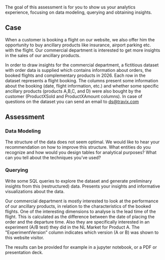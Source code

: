 The goal of this assessment is for you to show us your analytics experience, focusing on data modeling, querying and obtaining insights.

## Case

When a customer is booking a flight on our website, we also offer him the opportunity to buy ancillary products like insurance, airport parking etc. with the flight. Our commercial department is interested to get more insights in the sales of our ancillary products.  

In order to draw insights for the commercial department, a fictitious dataset with order data is supplied which contains information about orders, the booked flights and complementary products in 2026. Each row in the dataset represents a flight booking. The columns present some information about the booking (date, flight information, etc.) and whether some specific ancillary products (products A,B,C, and D) were also bought by the customer (ProductXSold and ProductXAmount columns).
In case of questions on the dataset you can send an email to ds@travix.com

## Assessment

### Data Modeling

The structure of the data does not seem optimal. We would like to hear your recommendation on how to improve this structure. What entities do you recognize and how would you design tables for analytical purposes? What can you tell about the techniques you’ve used?

### Querying

Write some SQL queries to explore the dataset and generate preliminary insights from this (restructured) data. Presents your insights and informative visualizations about the data.

Our commercial department is mostly interested to look at the performance of our ancillary products, in relation to the characteristics of the booked flights. One of the interesting dimensions to analyse is the lead time of the flight. This is calculated as the difference between the date of placing the order and the departure time. 
Also they are specifically interested in an experiment (A/B test) they did in the NL Market for Product A. The "ExperimentVersion” column indicates which version (A or B) was shown to this website visitor.

The results can be provided for example in a jupyter notebook, or a PDF or presentation deck. 